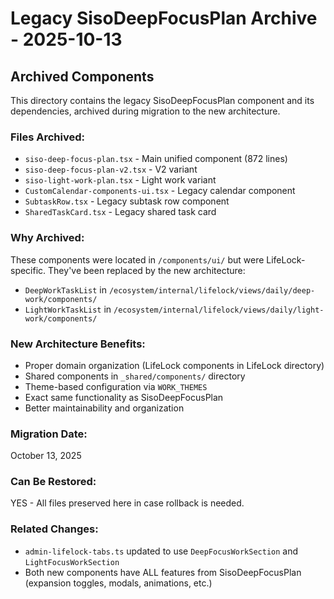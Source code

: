# Legacy SisoDeepFocusPlan Archive - 2025-10-13

## Archived Components

This directory contains the legacy SisoDeepFocusPlan component and its dependencies, archived during migration to the new architecture.

### Files Archived:
- `siso-deep-focus-plan.tsx` - Main unified component (872 lines)
- `siso-deep-focus-plan-v2.tsx` - V2 variant  
- `siso-light-work-plan.tsx` - Light work variant
- `CustomCalendar-components-ui.tsx` - Legacy calendar component
- `SubtaskRow.tsx` - Legacy subtask row component
- `SharedTaskCard.tsx` - Legacy shared task card

### Why Archived:
These components were located in `/components/ui/` but were LifeLock-specific.
They've been replaced by the new architecture:
- `DeepWorkTaskList` in `/ecosystem/internal/lifelock/views/daily/deep-work/components/`
- `LightWorkTaskList` in `/ecosystem/internal/lifelock/views/daily/light-work/components/`

### New Architecture Benefits:
- Proper domain organization (LifeLock components in LifeLock directory)
- Shared components in `_shared/components/` directory
- Theme-based configuration via `WORK_THEMES`
- Exact same functionality as SisoDeepFocusPlan
- Better maintainability and organization

### Migration Date:
October 13, 2025

### Can Be Restored:
YES - All files preserved here in case rollback is needed.

### Related Changes:
- `admin-lifelock-tabs.ts` updated to use `DeepFocusWorkSection` and `LightFocusWorkSection`
- Both new components have ALL features from SisoDeepFocusPlan (expansion toggles, modals, animations, etc.)
